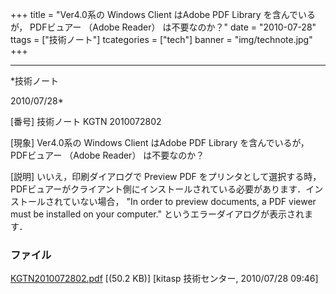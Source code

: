 ﻿+++
title = "Ver4.0系の Windows Client はAdobe PDF Library を含んでいるが， PDFビュアー （Adobe Reader） は不要なのか？"
date = "2010-07-28"
ttags = ["技術ノート"]
tcategories = ["tech"]
banner = "img/technote.jpg"
+++

-----------------------------------------------------------------------------------------------------------------------------

*技術ノート

2010/07/28*


[番号]
技術ノート KGTN 2010072802

[現象]
Ver4.0系の Windows Client はAdobe PDF Library を含んでいるが，
PDFビュアー （Adobe Reader） は不要なのか？

[説明]
いいえ，印刷ダイアログで Preview PDF
をプリンタとして選択する時，PDFビュアーがクライアント側にインストールされている必要があります．インストールされていない場合，
"In order to preview documents, a PDF viewer must be installed on your
computer." というエラーダイアログが表示されます．


### ファイル

 
 


[KGTN2010072802.pdf](http://techreport.kitasp.net/attachments/download/247/KGTN2010072802.pdf)
 [(50.2 KB)] [kitasp 技術センター, 2010/07/28
09:46]


 


 

